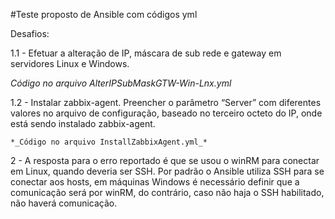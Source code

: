 #Teste proposto de Ansible com códigos yml

Desafios:

1.1 - Efetuar a alteração de IP, máscara de sub rede e gateway em servidores Linux e Windows.

 *_Código no arquivo AlterIPSubMaskGTW-Win-Lnx.yml_*

1.2 - Instalar zabbix-agent. Preencher o parâmetro “Server” com diferentes valores no arquivo de configuração, baseado no terceiro octeto do IP, onde está sendo instalado zabbix-agent.
 
	*_Código no arquivo InstallZabbixAgent.yml_*
 
2 - A resposta para o erro reportado é que se usou o winRM para conectar em Linux, quando deveria ser SSH. Por padrão o Ansible utiliza SSH para se conectar aos hosts, em máquinas Windows é necessário definir que a comunicação será por winRM, do contrário, caso não haja o SSH habilitado, não haverá comunicação.
